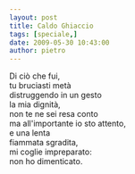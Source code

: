 ```yaml
---
layout: post
title: Caldo Ghiaccio
tags: [speciale,]
date: 2009-05-30 10:43:00
author: pietro
---
```

Di ciò che fui,<br/>tu bruciasti metà<br/>distruggendo in un gesto<br/>la mia dignità,<br/>non te ne sei resa conto<br/>ma all'importante io sto attento,<br/>e una lenta<br/>fiammata sgradita,<br/>mi coglie impreparato:<br/>non ho dimenticato.
